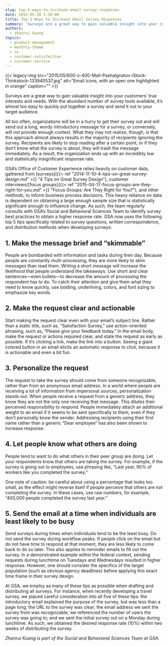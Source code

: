 ```yaml
---
slug: top-5-ways-to-increase-email-survey-responses
date: 2015-05-20 1:30:00
title: Top 5 Ways to Increase Email Survey Responses
summary: 'Surveys are a great way to gain valuable insight into your customers’ true interests and needs. With the abundant number of survey tools available, it’s almost too easy to quickly put together a survey and send it out to your target audience. All too often, organizations will be in a hurry to get their survey'
authors:
  - zhanrui-kuang
topics:
  - product-management
  - monthly-theme
  - cx
  - customer-satisfaction
  - customer-service
---
```


{{< legacy-img src="2015/05/600-x-400-Mail-PashaIgnatov-iStock-Thinkstock-133940537.jpg" alt="Email icons, with an open one highlighted in orange" caption="" >}} 

Surveys are a great way to gain valuable insight into your customers’ true interests and needs. With the abundant number of survey tools available, it’s almost too easy to quickly put together a survey and send it out to your target audience.

All too often, organizations will be in a hurry to get their survey out and will send out a long, wordy introductory message for a survey, or conversely, will not provide enough context. What they may not realize, though, is that this approach almost always results in the majority of recipients ignoring the survey. Recipients are likely to stop reading after a certain point, or if they don’t know what the survey is about, they will trash the message immediately. As a result, the organization ends up with an incredibly low and statistically insignificant response rate.

GSA’s Office of Customer Experience relies heavily on customer data, gathered from [surveys]({{< ref "2014-11-10-4-tips-on-great-survey-design.md" >}} "4 Tips on Great Survey Design"), customer interviews/[focus groups]({{< ref "2015-04-17-focus-groups-are-they-right-for-you.md" >}} "Focus Groups: Are They Right for You?"), and other methods, to inform business process decisions. This heavy reliance on data is dependent on obtaining a large enough sample size that is statistically significant enough to influence change. As such, the team regularly consults with GSA’s Social and Behavioral Sciences Team to identify survey best practices to obtain a higher response rate. GSA now uses the following top 5 tips specifically related to survey questions, written correspondence, and distribution methods when developing surveys:

## 1. Make the message brief and “skimmable”

People are bombarded with information and tasks during their day. Because people are constantly multi-processing, they are more likely to skim messages than read them. Writing a short message will increase the likelihood that people understand the takeaways. Use short and clear sentences—even bullets—to decrease the amount of processing the respondent has to do. To catch their attention and give them what they need to know quickly, use bolding, underlining, colors, and font sizing to emphasize key words.

## 2. Make the request clear and actionable

Start making the request clear even with your email’s subject line. Rather than a static title, such as, “Satisfaction Survey,” use action-oriented phrasing, such as, “Please give your feedback today.” In the email body, make the request or actions required clear, and state the request as early as possible. If it’s clicking a link, make the link into a button. Seeing a giant colored button in an email elicits an automatic response to click, because it is actionable and even a bit fun.

## 3. Personalize the request

The request to take the survey should come from someone recognizable, rather than from an anonymous email address. In a world where people are receiving a lot of information from impersonal sources, personalization stands out. When people receive a request from a generic address, they know they are not the only one receiving that message. This dilutes their perceived responsibility to respond. People immediately attach an additional weight to an email if it seems to be sent specifically to them, even if they don’t personally know the sender. Addressing recipients using their first name rather than a generic “Dear employee” has also been shown to increase response.

## 4. Let people know what others are doing

People tend to want to do what others in their peer group are doing. Let your respondents know that others are taking the survey. For example, if the survey is going out to employees, use phrasing like, “Last year, 90% of workers like you completed the survey.”

One note of caution: be careful about using a percentage that looks too small, as the effect might reverse itself if people perceive that others are not completing the survey. In these cases, use raw numbers, for example, “400,000 people completed the survey last year.”

## 5. Send the email at a time when individuals are least likely to be busy

Send surveys during times when individuals tend to be the least busy. Do not send the survey during workflow peaks. If people click on the email but do not have time to respond at that moment, they are less likely to come back to do so later. This also applies to reminder emails to fill out the survey. In a demonstrated example within the federal context, sending requests during lunchtime on Tuesdays and Wednesdays resulted in higher response. However, one should consider the specifics of the target population (such as obvious agency deadlines) before applying this exact time frame in their survey design.

At GSA, we employ as many of these tips as possible when drafting and distributing all surveys. For instance, when recently developing a travel survey, we placed careful consideration into all five of these tips: the introductory email explained the purpose of the survey, but was less than a page long; the URL to the survey was clear; the email address we sent the survey from was recognizable; we referenced the number of users the survey was going to; and we sent the initial survey out on a Monday during lunchtime. As such, we obtained the desired response rate (10%) within two weeks of distributing the survey.

_Zhanrui Kuang is part of the Social and Behavioral Sciences Team at GSA._